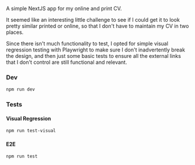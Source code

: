 A simple NextJS app for my online and print CV.

It seemed like an interesting little challenge to see if I could get it to look pretty similar printed or online, so that I don't have to maintain my CV in two places.

Since there isn't much functionality to test, I opted for simple visual regression testing with Playwright to make sure I don't inadvertently break the design, and then just some basic tests to ensure all the external links that I don't control are still functional and relevant.


### Dev

```bash
npm run dev
```

### Tests

#### Visual Regression

```bash
npm run test-visual
```

#### E2E

```bash
npm run test
```
